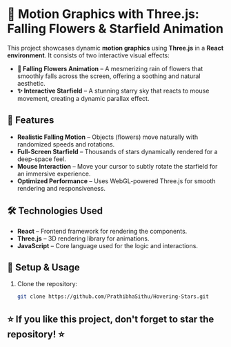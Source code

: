 # 🌠 Motion Graphics with Three.js: Falling Flowers & Starfield Animation 

This project showcases dynamic **motion graphics** using **Three.js** in a **React environment**. It consists of two interactive visual effects:  

 - **🌸 Falling Flowers Animation** – A mesmerizing rain of flowers that smoothly falls across the screen, offering a soothing and natural aesthetic.  
 -  **✨ Interactive Starfield** – A stunning starry sky that reacts to mouse movement, creating a dynamic parallax effect.  

## 🎨 Features  

- **Realistic Falling Motion** – Objects (flowers) move naturally with randomized speeds and rotations.  
- **Full-Screen Starfield** – Thousands of stars dynamically rendered for a deep-space feel.  
- **Mouse Interaction** – Move your cursor to subtly rotate the starfield for an immersive experience.  
- **Optimized Performance** – Uses WebGL-powered Three.js for smooth rendering and responsiveness.  

## 🛠️ Technologies Used  

- **React** – Frontend framework for rendering the components.  
- **Three.js** – 3D rendering library for animations.  
- **JavaScript** – Core language used for the logic and interactions.  

## 🚀 Setup & Usage  

1. Clone the repository:  
   ```bash
   git clone https://github.com/PrathibhaSithu/Hovering-Stars.git
   ```

## ⭐ If you like this project, don't forget to star the repository! ⭐    

<!-- Create a React App
```
npm create vite@latest my-portfolio -- --template react
``` -->


<!-- 
    npm create vite@latest my-portfolio -- --template react

    cd my-portfolio
    npm install
    npm run dev

    npm install tailwindcss @tailwindcss/vite

    npm i three
    npm i @react-three/drei
    npm i @react-three/fiber
    npm i @react-three/postprocessing
    npm i framer-motion
    npm i countup
 -->